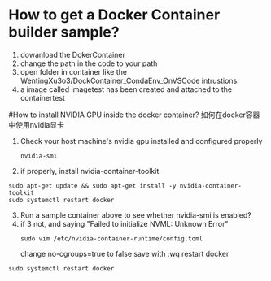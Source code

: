 # How to get a Docker Container builder sample?
1. dowanload the DokerContainer
2. change the path in the code to your path
3. open folder in container like the WentingXu3o3/DockContainer_CondaEnv_OnVSCode intrustions.
4. a image called imagetest has been created and attached to the containertest

#How to install NVIDIA GPU inside the docker container? 如何在docker容器中使用nvidia显卡
1. Check your host machine's nvidia gpu installed and configured properly
   ```
   nvidia-smi
   ```
2. if properly, install nvidia-container-toolkit
  ```
  sudo apt-get update && sudo apt-get install -y nvidia-container-toolkit
  sudo systemctl restart docker
  ```
3. Run a sample container above to see whether nvidia-smi is enabled?
4. if 3 not, and saying "Failed to initialize NVML: Unknown Error"
   ```
   sudo vim /etc/nvidia-container-runtime/config.toml
   ```
    change no-cgroups=true to false
   save with :wq
  restart docker
  ```
  sudo systemctl restart docker
  ```
